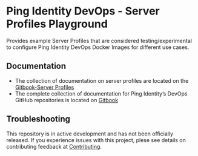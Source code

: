 # Ping Identity DevOps - Server Profiles Playground
Provides example Server Profiles that are considered testing/experimental to configure Ping Identity DevOps Docker Images for different use cases. 

## Documentation
 * The collection of documentation on server profiles are located on the [Gitbook-Server Profiles](https://pingidentity-devops.gitbook.io/devops/server-profiles)
 * The complete collection of documentation for Ping Identity’s DevOps GitHub repositories is located on [Gitbook](https://pingidentity-devops.gitbook.io/devops/)

## Troubleshooting
This repository is in active development and has not been officially released. 
If you experience issues with this project, plese see details on contributing feedback at [Contributing](CONTRIBUTING.md).

